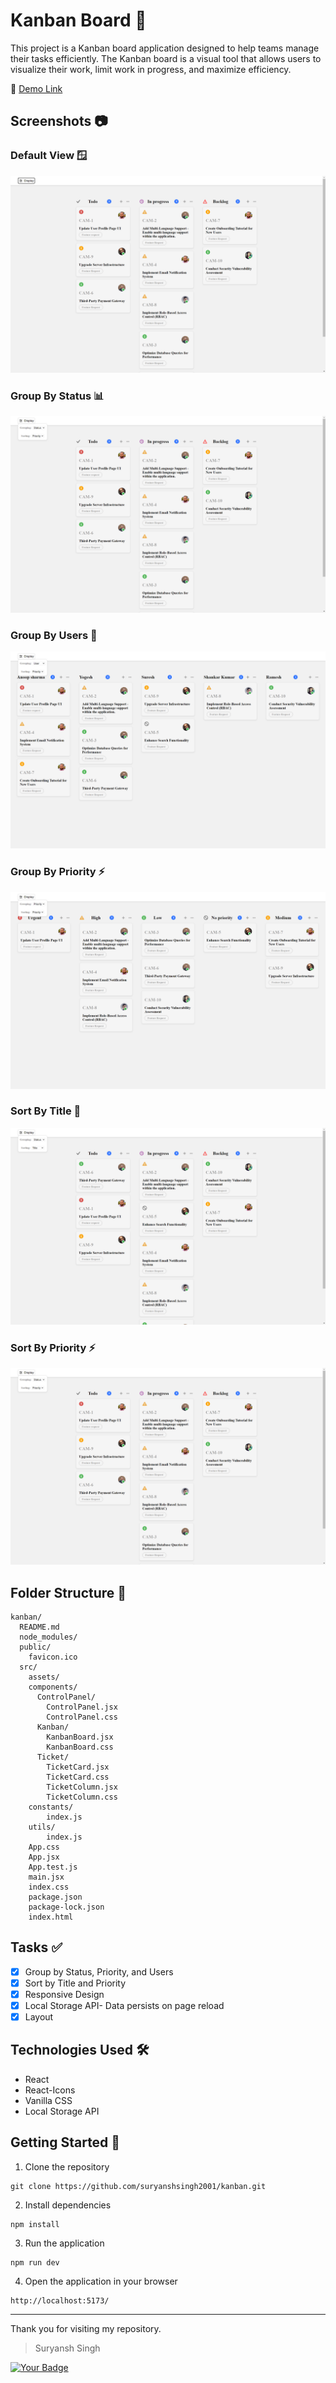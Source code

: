 # Kanban Board 📒

This project is a Kanban board application designed to help teams manage their tasks efficiently. The Kanban board is a visual tool that allows users to visualize their work, limit work in progress, and maximize efficiency.


🔗 [Demo Link](https://kanbanboard-quicksell.vercel.app/)

## Screenshots 📷

### Default View 🪟

![Default View](https://github.com/suryanshsingh2001/kanban/blob/main/Screenshots/home.png)

### Group By Status 📊

![Group By Status](https://github.com/suryanshsingh2001/kanban/blob/main/Screenshots/GroupStatus.png)

### Group By Users 👤

![Group By Users](https://github.com/suryanshsingh2001/kanban/blob/main/Screenshots/GroupUser.png)

### Group By Priority ⚡

![Group By Priority](https://github.com/suryanshsingh2001/kanban/blob/main/Screenshots/GroupPriority.png)

### Sort By Title 📝
![Sort By Title](https://github.com/suryanshsingh2001/kanban/blob/main/Screenshots/SortTitle.png)

### Sort By Priority ⚡
 ![Sort By Priority](https://github.com/suryanshsingh2001/kanban/blob/main/Screenshots/SortPriority.png)

## Folder Structure 📁

```
kanban/
  README.md
  node_modules/
  public/
    favicon.ico
  src/
    assets/
    components/
      ControlPanel/
        ControlPanel.jsx
        ControlPanel.css
      Kanban/
        KanbanBoard.jsx
        KanbanBoard.css
      Ticket/
        TicketCard.jsx
        TicketCard.css
        TicketColumn.jsx
        TicketColumn.css
    constants/
        index.js
    utils/
        index.js
    App.css
    App.jsx
    App.test.js
    main.jsx
    index.css
    package.json
    package-lock.json
    index.html

```

## Tasks ✅

- [x] Group by Status, Priority, and Users
- [x] Sort by Title and Priority
- [x] Responsive Design
- [x] Local Storage API- Data persists on page reload
- [x] Layout

## Technologies Used 🛠️

- React
- React-Icons
- Vanilla CSS
- Local Storage API

## Getting Started 🚀

1. Clone the repository

```
git clone https://github.com/suryanshsingh2001/kanban.git
```

2. Install dependencies

```
npm install
```

3. Run the application

```
npm run dev
```

4. Open the application in your browser

```
http://localhost:5173/
```

----

Thank you for visiting my repository.
>Suryansh Singh

[![Your Badge](https://img.shields.io/badge/-Github-black?style=flat&logo=github)](https://github.com/suryanshsingh2001/)
